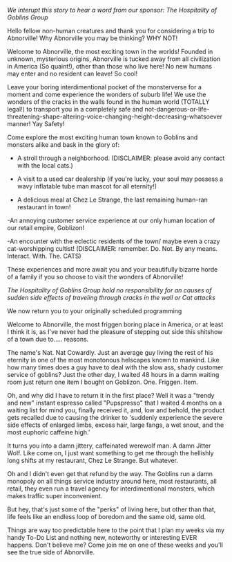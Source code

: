 
*We interupt this story to hear a word from our sponsor: The Hospitality of Goblins Group* 

Hello fellow non-human creatures and thank you for considering a trip to Abnorville! Why Abnorville you may be thinking? WHY NOT! 

Welcome to Abnorville, the most exciting town in the worlds! Founded in unknown, mysterious origins, Abnorville is tucked away from all civilization in America (So quaint!), other than those who live here! No new humans may enter and no resident can leave! So cool! 

Leave your boring interdimentional pocket of the monsterverse for a moment and come experience the wonders of suburb life! We use the wonders of the cracks in the walls found in the human world (TOTALLY legal!) to transport you in a completely safe and not-dangerous-or-life-threatening-shape-altering-voice-changing-height-decreasing-whatsoever manner! Yay Safety! 

Come explore the most exciting human town known to Goblins and monsters alike and bask in the glory of: 

- A stroll through a neighborhood. (DISCLAIMER: please avoid any contact with the local cats.) 

- A visit to a used car dealership (if you're lucky, your soul may possess a wavy inflatable tube man mascot for all eternity!) 

- A delicious meal at Chez Le Strange, the last remaining human-ran restaurant in town! 

-An annoying customer service experience at our only human location of our retail empire, Goblizon! 

-An encounter with the eclectic residents of the town/ maybe even a crazy cat-worshipping cultist! (DISCLAIMER: remember. Do. Not. By any means. Interact. With. The. CATS) 

These experiences and more await you and your beautifully bizarre horde of a family if you so choose to visit the wonders of Abnorville! 

*The Hospitality of Goblins Group hold no responsibility for an causes of sudden side effects of traveling through cracks in the wall or Cat attacks* 

We now return you to your originally scheduled programming


Welcome to Abnorville, the most friggen boring place in America, or at least I think it is, as I've never had the pleasure of stepping out side this shitshow of a town due to..... reasons. 

The name's Nat. Nat Cowardly. Just an average guy living the rest of his eternity in one of the most monotonous helscapes known to mankind. Like how many times does a guy have to deal with the slow ass, shady customer service of goblins? Just the other day, I waited 48 hours in a damn waiting room just return one item I bought on Goblizon. 
One. 
Friggen. 
Item. 

Oh, and why did I have to return it in the first place? Well it was a "trendy and new" instant espresso called "Pupspresso" that I waited 4 months on a waiting list for mind you, finally received it, and, low and behold, the product gets recalled due to causing the drinker to 'suddenly experience the severe side effects of enlarged limbs, excess hair, large fangs, a wet snout, and the most euphoric caffeine high.' 

It turns you into a damn jittery, caffeinated werewolf man. A damn Jitter Wolf. Like come on, I just want something to get me through the hellishly long shifts at my restaurant, Chez Le Strange. But whatever. 

Oh and I didn't even get that refund by the way. The Goblins run a damn monopoly on all things service industry around here, most restaurants, all retail, they even run a travel agency for interdimentional monsters, which makes traffic super inconvenient. 

But hey, that's just some of the "perks" of living here, but other than that, life feels like an endless loop of boredom and the same old, same old. 

Things are way too predictable here to the point that I plan my weeks via my handy To-Do List and nothing new, noteworthy or interesting EVER happens. Don't believe me? Come join me on one of these weeks and you'll see the true side of Abnorville.